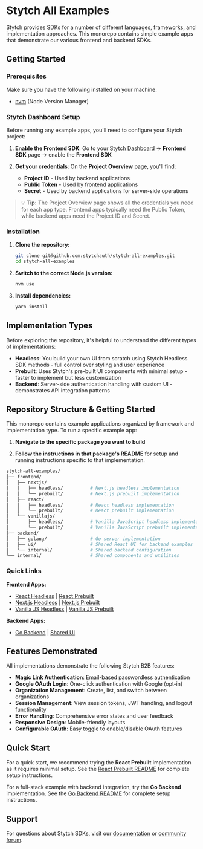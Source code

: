 # Stytch All Examples

Stytch provides SDKs for a number of different languages, frameworks, and implementation approaches. This monorepo contains simple example apps that demonstrate our various frontend and backend SDKs.

## Getting Started

### Prerequisites

Make sure you have the following installed on your machine:

- [nvm](https://github.com/nvm-sh/nvm?tab=readme-ov-file#installing-and-updating) (Node Version Manager)

### Stytch Dashboard Setup

Before running any example apps, you'll need to configure your Stytch project:

1. **Enable the Frontend SDK**: Go to your [Stytch Dashboard](https://stytch.com/dashboard) → **Frontend SDK** page → enable the **Frontend SDK**

2. **Get your credentials**: On the **Project Overview** page, you'll find:
   - **Project ID** - Used by backend applications
   - **Public Token** - Used by frontend applications
   - **Secret** - Used by backend applications for server-side operations

> 💡 **Tip:** The Project Overview page shows all the credentials you need for each app type. Frontend apps typically need the Public Token, while backend apps need the Project ID and Secret.

### Installation

1. **Clone the repository:**

   ```bash
   git clone git@github.com:stytchauth/stytch-all-examples.git
   cd stytch-all-examples
   ```

2. **Switch to the correct Node.js version:**

   ```bash
   nvm use
   ```

3. **Install dependencies:**
   ```bash
   yarn install
   ```

## Implementation Types

Before exploring the repository, it's helpful to understand the different types of implementations:

- **Headless**: You build your own UI from scratch using Stytch Headless SDK methods - full control over styling and user experience
- **Prebuilt**: Uses Stytch's pre-built UI components with minimal setup - faster to implement but less customization
- **Backend**: Server-side authentication handling with custom UI - demonstrates API integration patterns

## Repository Structure & Getting Started

This monorepo contains example applications organized by framework and implementation type. To run a specific example app:

1. **Navigate to the specific package you want to build**

2. **Follow the instructions in that package's README** for setup and running instructions specific to that implementation.

```bash
stytch-all-examples/
├── frontend/
│   ├── nextjs/
│   │   ├── headless/          # Next.js headless implementation
│   │   └── prebuilt/          # Next.js prebuilt implementation
│   ├── react/
│   │   ├── headless/          # React headless implementation
│   │   └── prebuilt/          # React prebuilt implementation
│   └── vanillajs/
│       ├── headless/          # Vanilla JavaScript headless implementation
│       └── prebuilt/          # Vanilla JavaScript prebuilt implementation
├── backend/
│   ├── golang/                # Go server implementation
│   ├── ui/                    # Shared React UI for backend examples
│   └── internal/              # Shared backend configuration
└── internal/                  # Shared components and utilities
```

### Quick Links

**Frontend Apps:**

- [React Headless](frontend/react/headless/) | [React Prebuilt](frontend/react/prebuilt/)
- [Next.js Headless](frontend/nextjs/headless/) | [Next.js Prebuilt](frontend/nextjs/prebuilt/)
- [Vanilla JS Headless](frontend/vanillajs/headless/) | [Vanilla JS Prebuilt](frontend/vanillajs/prebuilt/)

**Backend Apps:**

- [Go Backend](backend/golang/) | [Shared UI](backend/ui/)

## Features Demonstrated

All implementations demonstrate the following Stytch B2B features:

- **Magic Link Authentication**: Email-based passwordless authentication
- **Google OAuth Login**: One-click authentication with Google (opt-in)
- **Organization Management**: Create, list, and switch between organizations
- **Session Management**: View session tokens, JWT handling, and logout functionality
- **Error Handling**: Comprehensive error states and user feedback
- **Responsive Design**: Mobile-friendly layouts
- **Configurable OAuth**: Easy toggle to enable/disable OAuth features

## Quick Start

For a quick start, we recommend trying the **React Prebuilt** implementation as it requires minimal setup. See the [React Prebuilt README](frontend/react/prebuilt/README.md) for complete setup instructions.

For a full-stack example with backend integration, try the **Go Backend** implementation. See the [Go Backend README](backend/golang/README.md) for complete setup instructions.

## Support

For questions about Stytch SDKs, visit our [documentation](https://stytch.com/docs) or [community forum](https://community.stytch.com/).
